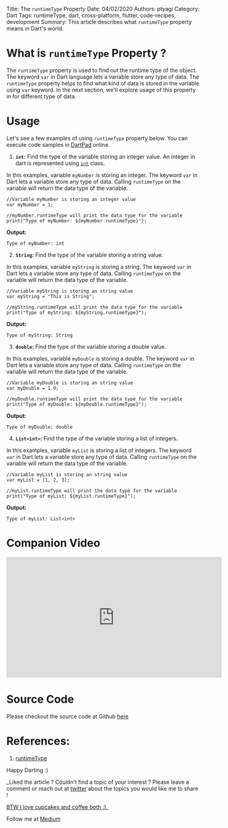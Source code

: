 Title: The `runtimeType` Property
Date: 04/02/2020
Authors: ptyagi
Category: Dart
Tags: runtimeType, dart, cross-platform, flutter, code-recipes, development
Summary: This article describes what `runtimeType` property means in Dart's world.

# What is `runtimeType` Property ?

The `runtimeType` property is used to find out the runtime type of the object. The keyword `var` in Dart language lets a variable store any type of data. The `runtimeType` property helps to find what kind of data is stored in the variable using `var` keyword. In the next section, we'll explore usage of this property in for different type of data.


# Usage

Let's see a few examples of using `runtimeType` property below. You can execute code samples in [DartPad](https://dartpad.dev/) online.

1. **`int`:** Find the type of the variable storing an integer value. An integer in dart is represented using [`int`](https://api.flutter.dev/flutter/dart-core/int-class.html) class.

In this examples, variable `myNumber` is storing an integer. The keyword `var` in Dart lets a variable store any type of data. Calling `runtimeType` on the variable will return the data type of the variable.

```
//Variable myNumber is storing an integer value
var myNumber = 1;

//myNumber.runtimeType will print the data type for the variable
print("Type of myNumber: ${myNumber.runtimeType}");
```

**Output:**
```
Type of myNumber: int
```

2. **`String`:** Find the type of the variable storing a string value.

In this examples, variable `myString` is storing a string. The keyword `var` in Dart lets a variable store any type of data. Calling `runtimeType` on the variable will return the data type of the variable.

```
//Variable myString is storing an string value
var myString = "This is String";

//myString.runtimeType will print the data type for the variable
print("Type of myString: ${myString.runtimeType}");
```

**Output:**
```
Type of myString: String
```

3. **`double`:** Find the type of the variable storing a double value.

In this examples, variable `myDouble` is storing a double. The keyword `var` in Dart lets a variable store any type of data. Calling `runtimeType` on the variable will return the data type of the variable.

```
//Variable myDouble is storing an string value
var myDouble = 1.0;

//myDouble.runtimeType will print the data type for the variable
print("Type of myDouble: ${myDouble.runtimeType}");
```

**Output:**
```
Type of myDouble: double
```

4. **`List<int>`:** Find the type of the variable storing a list of integers.

In this examples, variable `myList` is storing a list of integers. The keyword `var` in Dart lets a variable store any type of data. Calling `runtimeType` on the variable will return the data type of the variable.

```
//Variable myList is storing an string value
var myList = [1, 2, 3];

//myList.runtimeType will print the data type for the variable
print("Type of myList: ${myList.runtimeType}");
```

**Output:**
```
Type of myList: List<int>
```

# Companion Video

<iframe width="560" height="315" src="https://www.youtube.com/embed/TODO" frameborder="0" allow="accelerometer; autoplay; encrypted-media; gyroscope; picture-in-picture" allowfullscreen></iframe>

# Source Code

Please checkout the source code at Github [here]()


# References: ###
1. [runtimeType](https://api.dart.dev/stable/2.7.2/dart-core/Object/runtimeType.html)


Happy Darting :)

_Liked the article ?
Couldn't find a topic of your interest ? Please leave a comment or reach out at [twitter](https://twitter.com/ptyagi13) about the topics you would like me to share !

[BTW I love cupcakes and coffee both :)](https://www.paypal.me/pritya)_

Follow me at [Medium](https://medium.com/@ptyagicodecamp)
